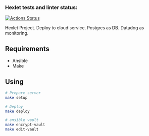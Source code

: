 ### Hexlet tests and linter status:
[![Actions Status](https://github.com/ssssank/devops-for-programmers-project-lvl2/workflows/hexlet-check/badge.svg)](https://github.com/ssssank/devops-for-programmers-project-lvl2/actions)

Hexlet Project. Deploy to cloud service. Postgres as DB. Datadog as monitoring.

## Requirements

* Ansible
* Make

## Using

```bash
# Prepare server
make setup

# Deploy
make deploy

# ansible vault
make encrypt-vault
make edit-vault
```
